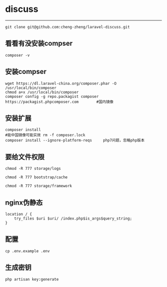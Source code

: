 # discuss
----------

    git clone git@github.com:cheng-zheng/laravel-discuss.git

## 看看有没安装compser

	composer -v		

## 安装compser

	wget https://dl.laravel-china.org/composer.phar -O /usr/local/bin/composer
	chmod a+x /usr/local/bin/composer
	composer config -g repo.packagist composer https://packagist.phpcomposer.com		#国内镜像

## 安装扩展

	composer install
	#能中国镜像可能实效 rm -f composer.lock
	composer install --ignore-platform-reqs		php7问题，忽略php版本


## 要给文件权限

	chmod -R 777 storage/logs

	chmod -R 777 bootstrap/cache

	chmod -R 777 storage/framework


## nginx伪静态

	location / {
		try_files $uri $uri/ /index.php$is_args$query_string;  
	} 
## 配置
	cp .env.example .env
## 生成密钥
	php artisan key:generate
